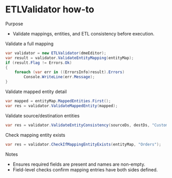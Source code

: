 # ETLValidator how-to

Purpose
- Validate mappings, entities, and ETL consistency before execution.

Validate a full mapping
```csharp
var validator = new ETLValidator(dmeEditor);
var result = validator.ValidateEntityMapping(entityMap);
if (result.Flag != Errors.Ok)
{
    foreach (var err in ((ErrorsInfo)result).Errors)
        Console.WriteLine(err.Message);
}
```

Validate mapped entity detail
```csharp
var mapped = entityMap.MappedEntities.First();
var res = validator.ValidateMappedEntity(mapped);
```

Validate source/destination entities
```csharp
var res = validator.ValidateEntityConsistency(sourceDs, destDs, "Customers", "Customers");
```

Check mapping entity exists
```csharp
var res = validator.CheckIfMappingEntityExists(entityMap, "Orders");
```

Notes
- Ensures required fields are present and names are non-empty.
- Field-level checks confirm mapping entries have both sides defined.
